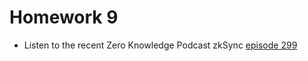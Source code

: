 # Homework 9

- Listen to the recent Zero Knowledge Podcast zkSync [episode 299](https://zeroknowledge.fm/299-2/)
